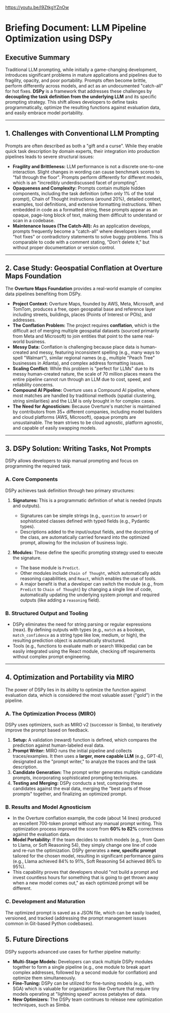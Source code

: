 https://youtu.be/I9ZtkgYZnOw

# Briefing Document: LLM Pipeline Optimization using DSPy

## Executive Summary

Traditional LLM prompting, while initially a game-changing development, introduces significant problems in mature applications and pipelines due to fragility, opacity, and poor portability. Prompts often become brittle, perform differently across models, and act as an undocumented "catch-all" for hot fixes. **DSPy** is a framework that addresses these challenges by **decoupling the task definition from the underlying LLM** and its specific prompting strategy. This shift allows developers to define tasks programmatically, optimize the resulting functions against evaluation data, and easily embrace model portability.

---

## 1. Challenges with Conventional LLM Prompting

Prompts are often described as both a "gift and a curse". While they enable quick task description by domain experts, their integration into production pipelines leads to severe structural issues:

*   **Fragility and Brittleness:** LLM performance is not a discrete one-to-one interaction. Slight changes in wording can cause benchmark scores to "fall through the floor". Prompts perform differently for different models, which is an "incredibly underdiscussed facet of prompting".
*   **Opaqueness and Complexity:** Prompts contain multiple hidden components, including the task definition (often only 1% of the total prompt), Chain of Thought instructions (around 20%), detailed context, examples, tool definitions, and extensive formatting instructions. When embedded in code as a formatted string, these prompts appear as an opaque, page-long block of text, making them difficult to understand or scan in a codebase.
*   **Maintenance Issues (The Catch-All):** As an application develops, prompts frequently become a "catch-all" where developers insert small "hot fixes" or contradictory statements to solve buggy problems. This is comparable to code with a comment stating, "Don't delete it," but without proper documentation or version control.

---

## 2. Case Study: Geospatial Conflation at Overture Maps Foundation

The **Overture Maps Foundation** provides a real-world example of complex data pipelines benefiting from DSPy.

*   **Project Context:** Overture Maps, founded by AWS, Meta, Microsoft, and TomTom, produces a free, open geospatial base and reference layer including streets, buildings, places (Points of Interest or POIs), and addresses.
*   **The Conflation Problem:** The project requires **conflation**, which is the difficult act of merging multiple geospatial datasets (sourced primarily from Meta and Microsoft) to join entities that point to the same real-world business.
*   **Messy Data:** Conflation is challenging because place data is human-created and messy, featuring inconsistent spelling (e.g., many ways to spell "Walmart"), similar regional names (e.g., multiple "Peach Tree" businesses in Atlanta), and complex address formatting issues.
*   **Scaling Conflict:** While this problem is "perfect for LLMs" due to its messy human-created nature, the scale of 70 million places means the entire pipeline cannot run through an LLM due to cost, speed, and reliability concerns.
*   **Compound AI Pipeline:** Overture uses a Compound AI pipeline, where most matches are handled by traditional methods (spatial clustering, string similarities) and the LLM is only brought in for complex cases.
*   **The Need for Agnosticism:** Because Overture's matcher is maintained by contributors from 35+ different companies, including model builders and cloud platforms (AWS, Microsoft), opaque prompts are unsustainable. The team strives to be cloud agnostic, platform agnostic, and capable of easily swapping models.

---

## 3. DSPy Solution: Writing Tasks, Not Prompts

DSPy allows developers to skip manual prompting and focus on programming the required task.

### A. Core Components

DSPy achieves task definition through two primary structures:

1.  **Signatures:** This is a programmatic definition of what is needed (inputs and outputs).
    *   Signatures can be simple strings (e.g., `question` to `answer`) or sophisticated classes defined with typed fields (e.g., Pydantic types).
    *   Descriptions added to the input/output fields, and the docstring of the class, are automatically carried forward into the optimized prompt, allowing for the inclusion of business logic.

2.  **Modules:** These define the specific prompting strategy used to execute the signature.
    *   The base module is `Predict`.
    *   Other modules include `Chain of Thought`, which automatically adds reasoning capabilities, and `React`, which enables the use of tools.
    *   A major benefit is that a developer can switch the module (e.g., from `Predict` to `Chain of Thought`) by changing a single line of code, automatically updating the underlying system prompt and required outputs (like adding a `reasoning` field).

### B. Structured Output and Tooling

*   DSPy eliminates the need for string parsing or regular expressions (reax). By defining outputs with types (e.g., `match` as a boolean, `match_confidence` as a string type like low, medium, or high), the resulting prediction object is automatically structured.
*   Tools (e.g., functions to evaluate math or search Wikipedia) can be easily integrated using the React module, checking off requirements without complex prompt engineering.

---

## 4. Optimization and Portability via MIRO

The power of DSPy lies in its ability to optimize the function against evaluation data, which is considered the most valuable asset ("gold") in the pipeline.

### A. The Optimization Process (MIRO)

DSPy uses optimizers, such as MIRO v2 (successor is Simba), to iteratively improve the prompt based on feedback.

1.  **Setup:** A validation (reward) function is defined, which compares the prediction against human-labeled eval data.
2.  **Prompt Writer:** MIRO runs the initial pipeline and collects traces/examples. It then uses a **larger, more capable LLM** (e.g., GPT-4), designated as the "prompt writer," to analyze the traces and the task description.
3.  **Candidate Generation:** The prompt writer generates multiple candidate prompts, incorporating sophisticated prompting techniques.
4.  **Testing and Merging:** DSPy conducts a test, comparing these candidates against the eval data, merging the "best parts of those prompts" together, and finalizing an optimized prompt.

### B. Results and Model Agnosticism

*   In the Overture conflation example, the code (about 14 lines) produced an excellent 700-token prompt without any manual prompt writing. This optimization process improved the score from **60% to 82%** correctness against the evaluation data.
*   **Model Portability:** If the team decides to switch models (e.g., from Quen to Llama, or Soft Reasoning 54), they simply change one line of code and re-run the optimization. DSPy generates a **new, specific prompt** tailored for the chosen model, resulting in significant performance gains (e.g., Llama achieved 84% to 91%, Soft Reasoning 54 achieved 86% to 95%).
*   This capability proves that developers should "not build a prompt and invest countless hours for something that is going to get thrown away when a new model comes out," as each optimized prompt will be different.

### C. Development and Maturation

The optimized prompt is saved as a JSON file, which can be easily loaded, versioned, and tracked (addressing the prompt management issues common in Git-based Python codebases).

## 5. Future Directions

DSPy supports advanced use cases for further pipeline maturity:

*   **Multi-Stage Models:** Developers can stack multiple DSPy modules together to form a single pipeline (e.g., one module to break apart complex addresses, followed by a second module for conflation) and optimize them simultaneously.
*   **Fine-Tuning:** DSPy can be utilized for fine-tuning models (e.g., with SGA) which is valuable for organizations like Overture that require tiny models operating at "lightning speed" across petabytes of data.
*   **New Optimizers:** The DSPy team continues to release new optimization techniques, such as Simba.
